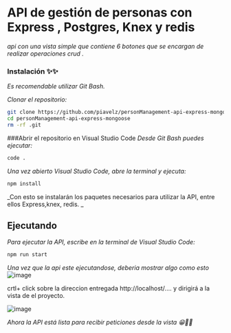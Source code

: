 # API de gestión de personas con Express , Postgres, Knex y redis

_api con una vista simple que contiene 6 botones que se encargan de realizar operaciones crud ._

### Instalación ✨✨

_Es recomendable utilizar Git Bash._

_Clonar el repositorio:_

```bash
git clone https://github.com/piavelz/personManagement-api-express-mongoose.git
cd personManagement-api-express-mongoose
rm -rf .git
```


###Abrir el repositorio en Visual Studio Code
_Desde Git Bash puedes ejecutar:_
```bash
code .
```

_Una vez abierto Visual Studio Code, abre la terminal y ejecuta:_

```bash
npm install
```
_Con esto se instalarán los paquetes necesarios para utilizar la API, entre ellos Express,knex, redis. _



## Ejecutando 

_Para ejecutar la API, escribe en la terminal de Visual Studio Code:_
```bash
npm run start
```
_Una vez que la api este ejecutandose, deberia mostrar algo como esto_
![image](https://github.com/user-attachments/assets/0ba20c78-ab1c-4cbf-9cc6-16d84417acbd)

crtl+ click sobre la direccion entregada http://localhost/....  y dirigirá a la vista de el proyecto.

![image](https://github.com/user-attachments/assets/807d3457-4aa8-4d1c-bda2-596c7cc92564)



_Ahora la API está lista para recibir peticiones desde la vista 😁👍🏻_
